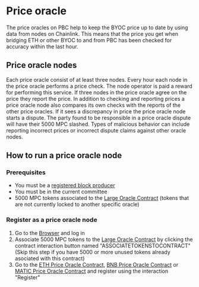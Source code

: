 # Price oracle

The price oracles on PBC help to keep the BYOC price up to date by using data from nodes on Chainlink. This means that the price you get when bridging ETH or other BYOC to and from PBC has been checked for accuracy within the last hour.

## Price oracle nodes

Each price oracle consist of at least three nodes. Every hour each node in the price oracle performs a price check. The node operator is paid a reward for performing this service. If three nodes in the price oracle agree on the price they report the price. In addition to checking and reporting prices a price oracle node also compares its own checks with the reports of the other price oracles. If it sees a discrepancy in price the price oracle node starts a dispute. The party found to be responsible in a price oracle dispute will have their 5000 MPC slashed. Types of malicious behavior can include reporting incorrect prices or incorrect dispute claims against other oracle nodes. 

## How to run a price oracle node 

### Prerequisites   

- You must be a [registered block producer](https://partisiablockchain.gitlab.io/documentation/node-operations/what-is-a-node-operator.html)
- You must be in the current committee
- 5000 MPC tokens associated to the [Large Oracle Contract](https://browser.partisiablockchain.com/contracts/04f1ab744630e57fb9cfcd42e6ccbf386977680014) (tokens that are not currently locked to another specific oracle)

### Register as a price oracle node   

1. Go to the [Browser](https://browser.partisiablockchain.com/) and log in
2. Associate 5000 MPC tokens to the [Large Oracle Contract](https://browser.partisiablockchain.com/contracts/04f1ab744630e57fb9cfcd42e6ccbf386977680014) by clicking the contract interaction button named "ASSOCIATETOKENSTOCONTRACT" (Skip this step if you have 5000 or more unused tokens already asociated with this contract)
3. Go to the [ETH Price Oracle Contract](https://browser.partisiablockchain.com/contracts/0485010babcdb7aa56a0da57a840d81e2ea5f5705d), [BNB Price Oracle Contract](https://browser.partisiablockchain.com/contracts/049abfc6e763e8115e886fd1f7811944f43b533c39) or [MATIC Price Oracle Contract](https://browser.partisiablockchain.com/contracts/042a9dcb0c96b9875f529e3a51ddc02473c1a78d33) and register using the interaction "Register"


